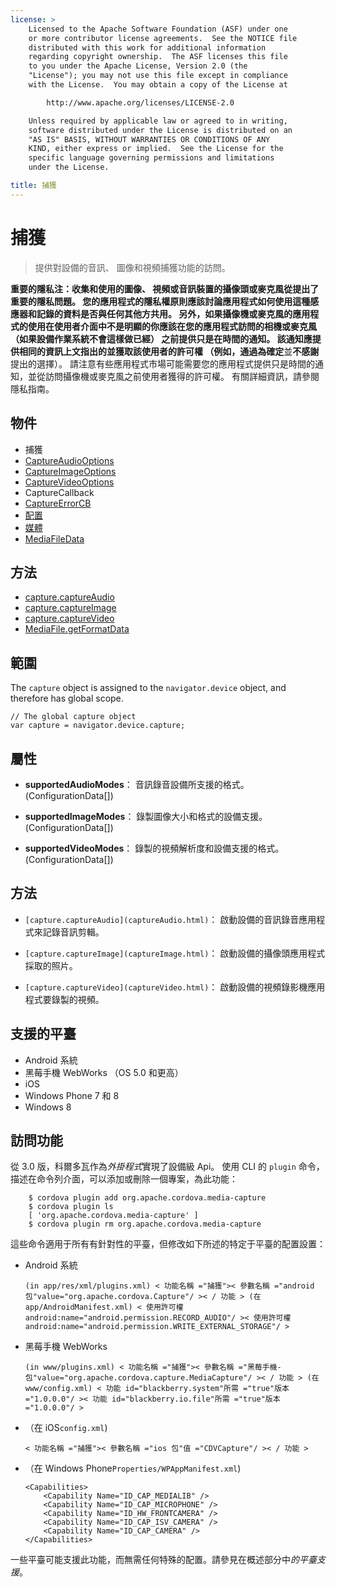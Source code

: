 ```yaml
---
license: >
    Licensed to the Apache Software Foundation (ASF) under one
    or more contributor license agreements.  See the NOTICE file
    distributed with this work for additional information
    regarding copyright ownership.  The ASF licenses this file
    to you under the Apache License, Version 2.0 (the
    "License"); you may not use this file except in compliance
    with the License.  You may obtain a copy of the License at

        http://www.apache.org/licenses/LICENSE-2.0

    Unless required by applicable law or agreed to in writing,
    software distributed under the License is distributed on an
    "AS IS" BASIS, WITHOUT WARRANTIES OR CONDITIONS OF ANY
    KIND, either express or implied.  See the License for the
    specific language governing permissions and limitations
    under the License.

title: 捕獲
---
```


# 捕獲

> 提供對設備的音訊、 圖像和視頻捕獲功能的訪問。

**重要的隱私注：**收集和使用的圖像、 視頻或音訊裝置的攝像頭或麥克風從提出了重要的隱私問題。 您的應用程式的隱私權原則應該討論應用程式如何使用這種感應器和記錄的資料是否與任何其他方共用。 另外，如果攝像機或麥克風的應用程式的使用在使用者介面中不是明顯的你應該在您的應用程式訪問的相機或麥克風 （如果設備作業系統不會這樣做已經） 之前提供只是在時間的通知。 該通知應提供相同的資訊上文指出的並獲取該使用者的許可權 （例如，通過為**確定**並**不感謝**提出的選擇）。 請注意有些應用程式市場可能需要您的應用程式提供只是時間的通知，並從訪問攝像機或麥克風之前使用者獲得的許可權。 有關詳細資訊，請參閱隱私指南。

## 物件

*   捕獲
*   [CaptureAudioOptions](captureAudioOptions.html)
*   [CaptureImageOptions](captureImageOptions.html)
*   [CaptureVideoOptions](captureVideoOptions.html)
*   CaptureCallback
*   [CaptureErrorCB](CaptureErrorCB.html)
*   [配置](ConfigurationData.html)
*   [媒體](../media.html)
*   [MediaFileData](MediaFileData.html)

## 方法

*   [capture.captureAudio](captureAudio.html)
*   [capture.captureImage](captureImage.html)
*   [capture.captureVideo](captureVideo.html)
*   [MediaFile.getFormatData](MediaFile.getFormatData.html)

## 範圍

The `capture` object is assigned to the `navigator.device` object, and therefore has global scope.

    // The global capture object
    var capture = navigator.device.capture;
    

## 屬性

*   **supportedAudioModes**： 音訊錄音設備所支援的格式。(ConfigurationData[])

*   **supportedImageModes**： 錄製圖像大小和格式的設備支援。(ConfigurationData[])

*   **supportedVideoModes**： 錄製的視頻解析度和設備支援的格式。(ConfigurationData[])

## 方法

*   `[capture.captureAudio](captureAudio.html)`： 啟動設備的音訊錄音應用程式來記錄音訊剪輯。

*   `[capture.captureImage](captureImage.html)`： 啟動設備的攝像頭應用程式採取的照片。

*   `[capture.captureVideo](captureVideo.html)`： 啟動設備的視頻錄影機應用程式要錄製的視頻。

## 支援的平臺

*   Android 系統
*   黑莓手機 WebWorks （OS 5.0 和更高）
*   iOS
*   Windows Phone 7 和 8
*   Windows 8

## 訪問功能

從 3.0 版，科爾多瓦作為*外掛程式*實現了設備級 Api。 使用 CLI 的 `plugin` 命令，描述在命令列介面，可以添加或刪除一個專案，為此功能：

        $ cordova plugin add org.apache.cordova.media-capture
        $ cordova plugin ls
        [ 'org.apache.cordova.media-capture' ]
        $ cordova plugin rm org.apache.cordova.media-capture
    

這些命令適用于所有有針對性的平臺，但修改如下所述的特定于平臺的配置設置：

*   Android 系統
    
        (in app/res/xml/plugins.xml) < 功能名稱 ="捕獲">< 參數名稱 ="android 包"value="org.apache.cordova.Capture"/ >< / 功能 > (在 app/AndroidManifest.xml) < 使用許可權 android:name="android.permission.RECORD_AUDIO"/ >< 使用許可權 android:name="android.permission.WRITE_EXTERNAL_STORAGE"/ >
        

*   黑莓手機 WebWorks
    
        (in www/plugins.xml) < 功能名稱 ="捕獲">< 參數名稱 ="黑莓手機-包"value="org.apache.cordova.capture.MediaCapture"/ >< / 功能 > (在 www/config.xml) < 功能 id="blackberry.system"所需 ="true"版本 ="1.0.0.0"/ >< 功能 id="blackberry.io.file"所需 ="true"版本 ="1.0.0.0"/ >
        

*   （在 iOS`config.xml`)
    
        < 功能名稱 ="捕獲">< 參數名稱 ="ios 包"值 ="CDVCapture"/ >< / 功能 >
        

*   （在 Windows Phone`Properties/WPAppManifest.xml`)
    
        <Capabilities>
            <Capability Name="ID_CAP_MEDIALIB" />
            <Capability Name="ID_CAP_MICROPHONE" />
            <Capability Name="ID_HW_FRONTCAMERA" />
            <Capability Name="ID_CAP_ISV_CAMERA" />
            <Capability Name="ID_CAP_CAMERA" />
        </Capabilities>
        

一些平臺可能支援此功能，而無需任何特殊的配置。請參見在概述部分中*的平臺支援*。
